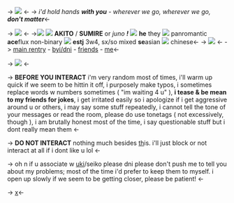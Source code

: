 -> ![](https://noviecita.crd.co/assets/images/gallery17/4a7ff6de.png?v=5461c201) <-
-> *i'd hold hands **with you** - wherever we go, wherever we go, **don't matter***<-

-> ![](https://media.discordapp.net/attachments/990750840346271757/1004745053270458398/ezgif-5-5d8a133ae8.gif) <-
->![](https://noviecita.crd.co/assets/images/gallery17/4a7ff6de.png?v=5461c201)
![](https://credit.crd.co/assets/images/gallery71/e7f52897.gif?v=92acf675) **AKITO** / **SUMIRE** or *juno* ***!*** ![](https://credit.crd.co/assets/images/gallery71/e7f52897.gif?v=92acf675)
**he** they ![](https://credit.crd.co/assets/images/gallery76/5811eca5.gif?v=92acf675) panromantic **ace**flux
non-binary ![](https://watermelon.crd.co/assets/images/gallery19/ff0666f5.gif?v=90e42ef7) **estj** 3w4, sx/so
mixed **se**asian ![](https://noviecita.crd.co/assets/images/gallery01/46a4c270.png?v=5461c201) chinese<-
-> ![](https://noviecita.crd.co/assets/images/gallery17/4a7ff6de.png?v=5461c201) <-
-> [main rentry](https://rentry.co/akitoyr) - [byi/dni](https://rentry.co/arcanaoffaith) - [friends](https://rentry.co/lovearcana) - [me](https://rentry.co/faithconfidant)<-

-> ![](https://cdn.discordapp.com/attachments/990750840346271757/1004746101716439060/ezgif.com-gif-maker.png) <-

-> **BEFORE YOU INTERACT**
i'm very random most of times, i'll warm up quick if we seem to be
hittin it off, i purposely make typos, i sometimes replace words w numbers
sometimes ( "im waiting 4 u" ), **i tease & be mean to my friends for jokes**,
i get irritated easily so i apologize if i get aggressive around u or others,
i may say some stuff repeatedly, i cannot tell the tone of your messages or
read the room, please do use tonetags ( not excessively, though ), 
i am brutally honest most of the time, i say questionable stuff
but i dont really mean them
 <-

-> **DO NOT INTERACT**
nothing much besides [th](https://listography.com/akit)is. i'll just block
or not interact at all if i dont like u lol <-

-> oh n if u associate w [uki](https://rentry.co/fuckyouuki)/seiko please dni
please don't push me to tell you about my problems; most of the time i'd prefer to keep them to myself.
i open up slowly if we seem to be getting closer, please be patient! <-

-> [x](https://rentry.co/faitharcana)<-